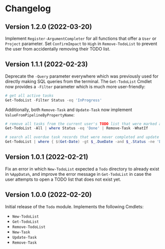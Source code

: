 # Changelog

## Version 1.2.0 (2022-03-20)

Implement `Register-ArgumentCompleter` for all functions that offer a `User` or `Project` parameter.
Set `ConfirmImpact` to `High` in `Remove-TodoList` to prevent the user from accidentally removing
their TODO list.

## Version 1.1.1 (2022-02-23)

Deprecate the `-Query` parameter everywhere which was previously used for directly making SQL queries
from the terminal. The `Get-TodoList` Cmdlet now provides a `-Filter` parameter which is much more
user-friendly:

```powershell
# get all active tasks
Get-TodoList -Filter Status -eq 'InProgress'
```

Additionally, both `Remove-Task` and `Update-Task` now implement `ValueFromPipelineByPropertyName`:

```powershell
# remove all tasks from the current user's TODO list that were marked as done
Get-TodoList -All | where Status -eq 'Done' | Remove-Task -WhatIf
```

```powershell
# search all overdue task records that were never completed and update their status to discarded
Get-TodoList | where { $(Get-Date) -gt $_.DueDate -and $_.Status -ne 'Done' } | Update-Task -Status Discarded
```

## Version 1.0.1 (2022-02-21)

Fix an error in which `New-TodoList` expected a `Todo` directory to already exist in `%AppData%`, and
improve the error message in `Get-TodoList` in case the user attempts to open a TODO list that does not
exist yet.

## Version 1.0.0 (2022-02-20)

Initial release of the `Todo` module. Implements the following Cmdlets:

-   `New-TodoList`
-   `Get-TodoList`
-   `Remove-TodoList`
-   `New-Task`
-   `Update-Task`
-   `Remove-Task`
